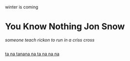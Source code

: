 winter is coming
# You Know Nothing Jon Snow
*someone teach rickon to run in a criss cross*
## 
[ta na tanana na ta na na na](https://www.youtube.com/watch?v=TZE9gVF1QbA&ab_channel=GameofThrones)


